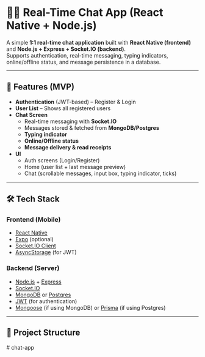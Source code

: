 # 📱💬 Real-Time Chat App (React Native + Node.js)

A simple **1:1 real-time chat application** built with **React Native (frontend)** and **Node.js + Express + Socket.IO (backend)**.  
Supports authentication, real-time messaging, typing indicators, online/offline status, and message persistence in a database.

---

## 🚀 Features (MVP)

- **Authentication** (JWT-based) – Register & Login
- **User List** – Shows all registered users
- **Chat Screen**  
  - Real-time messaging with **Socket.IO**
  - Messages stored & fetched from **MongoDB/Postgres**
  - **Typing indicator**
  - **Online/Offline status**
  - **Message delivery & read receipts**
- **UI**  
  - Auth screens (Login/Register)  
  - Home (user list + last message preview)  
  - Chat (scrollable messages, input box, typing indicator, ticks)

---

## 🛠 Tech Stack

### Frontend (Mobile)
- [React Native](https://reactnative.dev/)  
- [Expo](https://expo.dev/) (optional)  
- [Socket.IO Client](https://socket.io/)  
- [AsyncStorage](https://react-native-async-storage.github.io/async-storage/) (for JWT)

### Backend (Server)
- [Node.js](https://nodejs.org/) + [Express](https://expressjs.com/)  
- [Socket.IO](https://socket.io/)  
- [MongoDB](https://www.mongodb.com/) or [Postgres](https://www.postgresql.org/)  
- [JWT](https://jwt.io/) (for authentication)  
- [Mongoose](https://mongoosejs.com/) (if using MongoDB) or [Prisma](https://www.prisma.io/) (if using Postgres)

---

## 📂 Project Structure

#   c h a t - a p p  
 